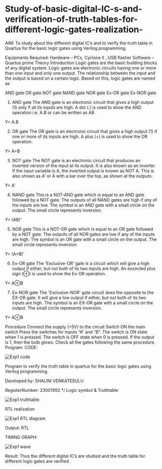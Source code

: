 # Study-of-basic-digital-IC-s-and-verification-of-truth-tables-for-different-logic-gates-realization-
 AIM:
To study about the different digital IC’s and to verify the truth table in Quartus for the basic logic gates using Verilog programming.

Equipments Required:
Hardware – PCs, Cyclone II , USB flasher
Software – Quartus prime
Theory
Introduction
Logic gates are the basic building blocks of any digital system. Logic gates are electronic circuits having one or more than one input and only one output. The relationship between the input and the output is based on a certain logic. Based on this, logic gates are named as

AND gate
OR gate
NOT gate
NAND gate
NOR gate
Ex-OR gate
Ex-NOR gate
1) AND gate
The AND gate is an electronic circuit that gives a high output (1) only if all its inputs are high. A dot (.) is used to show the AND operation i.e. A.B or can be written as AB

Y= A.B

2) OR gate
The OR gate is an electronic circuit that gives a high output (1) if one or more of its inputs are high. A plus (+) is used to show the OR operation.

Y= A+B

3) NOT gate
The NOT gate is an electronic circuit that produces an inverted version of the input at its output. It is also known as an inverter. If the input variable is A, the inverted output is known as NOT A. This is also shown as A' or A with a bar over the top, as shown at the outputs.

Y= A'

4) NAND gate
This is a NOT-AND gate which is equal to an AND gate followed by a NOT gate. The outputs of all NAND gates are high if any of the inputs are low. The symbol is an AND gate with a small circle on the output. The small circle represents inversion.

Y= (AB)’

5) NOR gate
This is a NOT-OR gate which is equal to an OR gate followed by a NOT gate. The outputs of all NOR gates are low if any of the inputs are high. The symbol is an OR gate with a small circle on the output. The small circle represents inversion.

Y= (A+B)’

6) Ex-OR gate
The 'Exclusive-OR' gate is a circuit which will give a high output if either, but not both of its two inputs are high. An encircled plus sign (⊕) is used to show the Ex-OR operation.

Y= A⊕B

7) Ex-NOR gate
The 'Exclusive-NOR' gate circuit does the opposite to the EX-OR gate. It will give a low output if either, but not both of its two inputs are high. The symbol is an EX-OR gate with a small circle on the output. The small circle represents inversion.

Y= A⊕B

Procedure
Connect the supply (+5V) to the circuit
Switch ON the main switch
Press the switches for inputs “A” and “B”. The switch is ON state when 1 is pressed. The switch is OFF state when 0 is pressed.
If the output is 1, then the bulb glows.
Check all the gates following the same procedure.
Program:
CODE:

![Exp1 code](https://github.com/shalini170/Study-of-basic-digital-IC-s-and-verification-of-truth-tables-for-different-logic-gates-realization-/assets/151901983/3deb16d9-86a1-4780-975f-bca3f0386b25)


Program to verify the truth table in quartus for the basic logic gates using Verilog programming.

Developed by: SHALINI VENKATESULU

RegisterNumber: 23001992 
*/
Logic symbol & Truthtable

![Exp1 truthtable](https://github.com/shalini170/Study-of-basic-digital-IC-s-and-verification-of-truth-tables-for-different-logic-gates-realization-/assets/151901983/6c5d1a5f-b0a2-40aa-bdc5-a99b9af6a9e0)


RTL realization


![Exp1 RTL diagram](https://github.com/shalini170/Study-of-basic-digital-IC-s-and-verification-of-truth-tables-for-different-logic-gates-realization-/assets/151901983/8706dc45-38ff-464f-8b94-15e8504a6877)


Output:
RTL

TIMING GRAPH:


![Exp1 wave](https://github.com/shalini170/Study-of-basic-digital-IC-s-and-verification-of-truth-tables-for-different-logic-gates-realization-/assets/151901983/4c29ea62-7b49-43a9-b5e7-6671e270b985)


Result:
Thus the different digital IC’s are studied and the truth table for different logic gates are verified.
